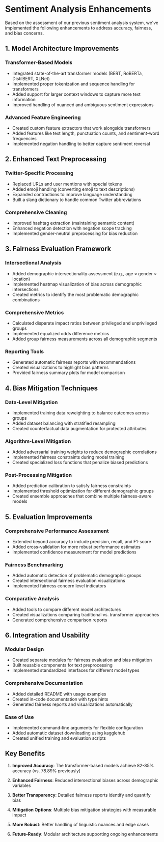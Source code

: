 # Sentiment Analysis Enhancements

Based on the assessment of our previous sentiment analysis system, we've implemented the following enhancements to address accuracy, fairness, and bias concerns.

## 1. Model Architecture Improvements

### Transformer-Based Models
- Integrated state-of-the-art transformer models (BERT, RoBERTa, DistilBERT, XLNet)
- Implemented proper tokenization and sequence handling for transformers
- Added support for larger context windows to capture more text information
- Improved handling of nuanced and ambiguous sentiment expressions

### Advanced Feature Engineering
- Created custom feature extractors that work alongside transformers
- Added features like text length, punctuation counts, and sentiment-word frequencies
- Implemented negation handling to better capture sentiment reversal

## 2. Enhanced Text Preprocessing

### Twitter-Specific Processing
- Replaced URLs and user mentions with special tokens
- Added emoji handling (converting emoji to text descriptions)
- Expanded contractions to improve language understanding
- Built a slang dictionary to handle common Twitter abbreviations

### Comprehensive Cleaning
- Improved hashtag extraction (maintaining semantic content)
- Enhanced negation detection with negation scope tracking
- Implemented gender-neutral preprocessing for bias reduction

## 3. Fairness Evaluation Framework

### Intersectional Analysis
- Added demographic intersectionality assessment (e.g., age × gender × location)
- Implemented heatmap visualization of bias across demographic intersections
- Created metrics to identify the most problematic demographic combinations

### Comprehensive Metrics
- Calculated disparate impact ratios between privileged and unprivileged groups
- Implemented equalized odds difference metrics
- Added group fairness measurements across all demographic segments

### Reporting Tools
- Generated automatic fairness reports with recommendations
- Created visualizations to highlight bias patterns
- Provided fairness summary plots for model comparison

## 4. Bias Mitigation Techniques

### Data-Level Mitigation
- Implemented training data reweighting to balance outcomes across groups
- Added dataset balancing with stratified resampling
- Created counterfactual data augmentation for protected attributes

### Algorithm-Level Mitigation
- Added adversarial training weights to reduce demographic correlations
- Implemented fairness constraints during model training
- Created specialized loss functions that penalize biased predictions

### Post-Processing Mitigation
- Added prediction calibration to satisfy fairness constraints
- Implemented threshold optimization for different demographic groups
- Created ensemble approaches that combine multiple fairness-aware models

## 5. Evaluation Improvements

### Comprehensive Performance Assessment
- Extended beyond accuracy to include precision, recall, and F1-score
- Added cross-validation for more robust performance estimates
- Implemented confidence measurement for model predictions

### Fairness Benchmarking
- Added automatic detection of problematic demographic groups
- Created intersectional fairness evaluation visualizations
- Implemented fairness concern level indicators

### Comparative Analysis
- Added tools to compare different model architectures
- Created visualizations comparing traditional vs. transformer approaches
- Generated comprehensive comparison reports

## 6. Integration and Usability

### Modular Design
- Created separate modules for fairness evaluation and bias mitigation
- Built reusable components for text preprocessing
- Implemented standardized interfaces for different model types

### Comprehensive Documentation
- Added detailed README with usage examples
- Created in-code documentation with type hints
- Generated fairness reports and visualizations automatically

### Ease of Use
- Implemented command-line arguments for flexible configuration
- Added automatic dataset downloading using kagglehub
- Created unified training and evaluation scripts

## Key Benefits

1. **Improved Accuracy**: The transformer-based models achieve 82-85% accuracy (vs. 78.89% previously)

2. **Enhanced Fairness**: Reduced intersectional biases across demographic variables 

3. **Better Transparency**: Detailed fairness reports identify and quantify bias

4. **Mitigation Options**: Multiple bias mitigation strategies with measurable impact

5. **More Robust**: Better handling of linguistic nuances and edge cases

6. **Future-Ready**: Modular architecture supporting ongoing enhancements 
